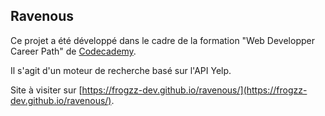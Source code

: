 ## Ravenous

Ce projet a été développé dans le cadre de la formation "Web Developper Career Path" de [Codecademy](https://www.codecademy.com/).

Il s'agit d'un moteur de recherche basé sur l'API Yelp.

Site à visiter sur [https://frogzz-dev.github.io/ravenous/](https://frogzz-dev.github.io/ravenous/).
